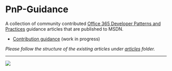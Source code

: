 # PnP-Guidance
A collection of community contributed [Office 365 Developer Patterns and Practices](https://github.com/OfficeDev/PnP) guidance articles that are published to MSDN.

- [Contribution guidance](https://github.com/OfficeDev/PnP-Guidance/tree/master/contributor-guide) (work in progress)

*Please follow the structure of the existing articles under [articles](https://github.com/OfficeDev/PnP-Guidance/tree/master/articles) folder.*

---

![](https://camo.githubusercontent.com/a732087ed949b0f2f84f5f02b8c79f1a9dd96f65/687474703a2f2f692e696d6775722e636f6d2f6c3031686876452e706e67)
